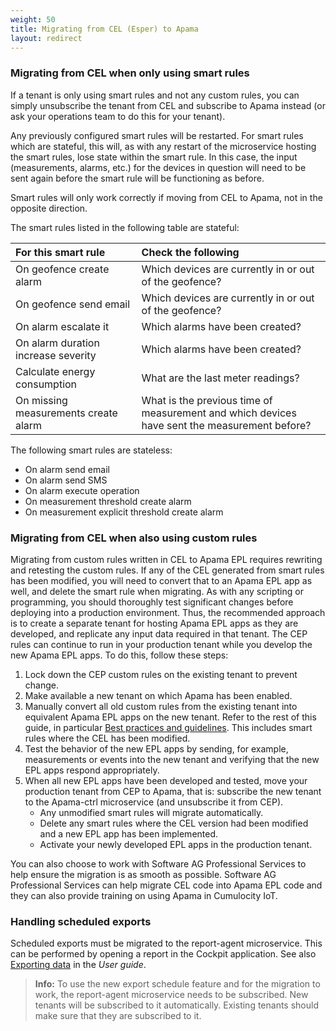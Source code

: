 ```yaml
---
weight: 50
title: Migrating from CEL (Esper) to Apama
layout: redirect
---
```

### Migrating from CEL when only using smart rules 

If a tenant is only using smart rules and not any custom rules, you can simply unsubscribe the tenant from CEL and subscribe to Apama instead (or ask your operations team to do this for your tenant).

Any previously configured smart rules will be restarted. For smart rules which are stateful, this will, as with any restart of the microservice hosting the smart rules, lose state within the smart rule. In this case, the input (measurements, alarms, etc.) for the devices in question will need to be sent again before the smart rule will be functioning as before. 

Smart rules will only work correctly if moving from CEL to Apama, not in the opposite direction.

The smart rules listed in the following table are stateful:

<table>
<colgroup>
   <col style="width: 40%;">
   <col style="width: 60%;">
</colgroup>
<thead>
<tr>
<th style="text-align:left">For this smart rule</th>
<th style="text-align:left">Check the following</th>
</tr>
</thead>
<tbody>
<tr>
<td style="text-align:left">On geofence create alarm</td>
<td style="text-align:left">Which devices are currently in or out of the geofence?</td>
</tr>
<tr>
<td style="text-align:left">On geofence send email</td>
<td style="text-align:left">Which devices are currently in or out of the geofence?</td>
</tr>
<tr>
<td style="text-align:left">On alarm escalate it</td>
<td style="text-align:left">Which alarms have been created?</td>
</tr>
<tr>
<td style="text-align:left">On alarm duration increase severity</td>
<td style="text-align:left">Which alarms have been created?</td>
</tr>
<tr>
<td style="text-align:left">Calculate energy consumption</td>
<td style="text-align:left">What are the last meter readings?</td>
</tr>
<tr>
<td style="text-align:left">On missing measurements create alarm</td>
<td style="text-align:left">What is the previous time of measurement and which devices have sent the measurement before?</td>
</tr>
</tbody>
</table>

The following smart rules are stateless:

- On alarm send email 
- On alarm send SMS 
- On alarm execute operation
- On measurement threshold create alarm 
- On measurement explicit threshold create alarm 

### Migrating from CEL when also using custom rules

Migrating from custom rules written in CEL to Apama EPL requires rewriting and retesting the custom rules. If any of the CEL generated from smart rules has been modified, you will need to convert that to an Apama EPL app as well, and delete the smart rule when migrating. As with any scripting or programming, you should thoroughly test significant changes before deploying into a production environment. Thus, the recommended approach is to create a separate tenant for hosting Apama EPL apps as they are developed, and replicate any input data required in that tenant. The CEP rules can continue to run in your production tenant while you develop the new Apama EPL apps. To do this, follow these steps:

1. Lock down the CEP custom rules on the existing tenant to prevent change.
2. Make available a new tenant on which Apama has been enabled.
3. Manually convert all old custom rules from the existing tenant into equivalent Apama EPL apps on the new tenant. Refer to the rest of this guide, in particular [Best practices and guidelines](/apama/best-practices/). This includes smart rules where the CEL has been modified.
4. Test the behavior of the new EPL apps by sending, for example, measurements or events into the new tenant and verifying that the new EPL apps respond appropriately.
5. When all new EPL apps have been developed and tested, move your production tenant from CEP to Apama, that is: subscribe the new tenant to the Apama-ctrl microservice (and unsubscribe it from CEP). 
	* Any unmodified smart rules will migrate automatically. 
	* Delete any smart rules where the CEL version had been modified and a new EPL app has been implemented. 
	* Activate your newly developed EPL apps in the production tenant.

You can also choose to work with Software AG Professional Services to help ensure the migration is as smooth as possible. Software AG Professional Services can help migrate CEL code into Apama EPL code and they can also provide training on using Apama in Cumulocity IoT.

### Handling scheduled exports

Scheduled exports must be migrated to the report-agent microservice. This can be performed by opening a report in the Cockpit application. See also [Exporting data](/users-guide/cockpit/#export) in the *User guide*.


>**Info:** To use the new export schedule feature and for the migration to work, the report-agent microservice needs to be subscribed. New tenants will be subscribed to it automatically. Existing tenants should make sure that they are subscribed to it.